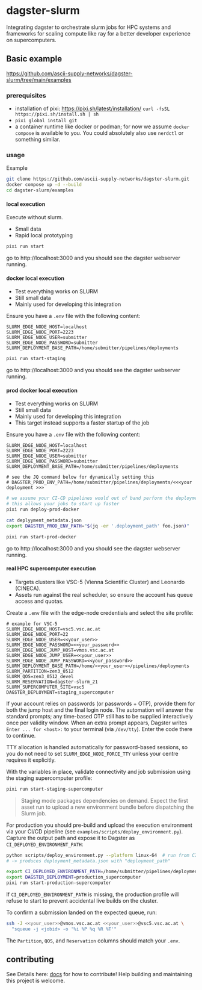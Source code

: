 # dagster-slurm

Integrating dagster to orchestrate slurm jobs for HPC systems and frameworks for scaling compute like ray for a better developer experience on supercomputers.

## Basic example

https://github.com/ascii-supply-networks/dagster-slurm/tree/main/examples


### prerequisites

- installation of pixi: https://pixi.sh/latest/installation/ `curl -fsSL https://pixi.sh/install.sh | sh`
- `pixi global install git`
- a container runtime like docker or podman; for now we assume `docker compose` is available to you. You could absolutely also use `nerdctl` or something similar.

### usage

Example

```bash
git clone https://github.com/ascii-supply-networks/dagster-slurm.git
docker compose up -d --build
cd dagster-slurm/examples
```

#### local execution

Execute without slurm.
- Small data
- Rapid local prototyping

```bash
pixi run start
```

go to http://localhost:3000 and you should see the dagster webserver running.

#### docker local execution

- Test everything works on SLURM
- Still small data
- Mainly used for developing this integration

Ensure you have a `.env` file with the following content:

```
SLURM_EDGE_NODE_HOST=localhost
SLURM_EDGE_NODE_PORT=2223
SLURM_EDGE_NODE_USER=submitter
SLURM_EDGE_NODE_PASSWORD=submitter
SLURM_DEPLOYMENT_BASE_PATH=/home/submitter/pipelines/deployments
```

```bash
pixi run start-staging
```

go to http://localhost:3000 and you should see the dagster webserver running.

#### prod docker local execution

- Test everything works on SLURM
- Still small data
- Mainly used for developing this integration
- This target instead supports a faster startup of the job

Ensure you have a `.env` file with the following content:

```
SLURM_EDGE_NODE_HOST=localhost
SLURM_EDGE_NODE_PORT=2223
SLURM_EDGE_NODE_USER=submitter
SLURM_EDGE_NODE_PASSWORD=submitter
SLURM_DEPLOYMENT_BASE_PATH=/home/submitter/pipelines/deployments

# see the JQ command below for dynamically setting this
# DAGSTER_PROD_ENV_PATH=/home/submitter/pipelines/deployments/<<<your deployment >>>

```

```bash
# we assume your CI-CD pipelines would out of band perform the deployment of the environment
# this allows your jobs to start up faster
pixi run deploy-prod-docker

cat deplyyment_metadata.json
export DAGSTER_PROD_ENV_PATH="$(jq -er '.deployment_path' foo.json)"

pixi run start-prod-docker
```

go to http://localhost:3000 and you should see the dagster webserver running.

#### real HPC supercomputer execution

- Targets clusters like VSC-5 (Vienna Scientific Cluster) and Leonardo (CINECA).
- Assets run against the real scheduler, so ensure the account has queue access and quotas.

Create a `.env` file with the edge-node credentials and select the site profile:

```dotenv
# example for VSC-5
SLURM_EDGE_NODE_HOST=vsc5.vsc.ac.at
SLURM_EDGE_NODE_PORT=22
SLURM_EDGE_NODE_USER=<<your_user>>
SLURM_EDGE_NODE_PASSWORD=<<your_password>>
SLURM_EDGE_NODE_JUMP_HOST=vmos.vsc.ac.at
SLURM_EDGE_NODE_JUMP_USER=<<your_user>>
SLURM_EDGE_NODE_JUMP_PASSWORD=<<your_password>>
SLURM_DEPLOYMENT_BASE_PATH=/home/<<your_user>>/pipelines/deployments
SLURM_PARTITION=zen3_0512
SLURM_QOS=zen3_0512_devel
SLURM_RESERVATION=dagster-slurm_21
SLURM_SUPERCOMPUTER_SITE=vsc5
DAGSTER_DEPLOYMENT=staging_supercomputer
```

If your account relies on passwords (or passwords + OTP), provide them for both the jump host and the final login node. The automation will answer the standard prompts; any time-based OTP still has to be supplied interactively once per validity window. When an extra prompt appears, Dagster writes `Enter ... for <host>:` to your terminal (via `/dev/tty`). Enter the code there to continue.

TTY allocation is handled automatically for password-based sessions, so you do not need to set `SLURM_EDGE_NODE_FORCE_TTY` unless your centre requires it explicitly.

With the variables in place, validate connectivity and job submission using the staging supercomputer profile:

```bash
pixi run start-staging-supercomputer
```

> Staging mode packages dependencies on demand. Expect the first asset run to upload a new environment bundle before dispatching the Slurm job.

For production you should pre-build and upload the execution environment via your CI/CD pipeline (see `examples/scripts/deploy_environment.py`). Capture the output path and expose it to Dagster as `CI_DEPLOYED_ENVIRONMENT_PATH`:

```bash
python scripts/deploy_environment.py --platform linux-64  # run from CI
# -> produces deployment_metadata.json with "deployment_path"

export CI_DEPLOYED_ENVIRONMENT_PATH=/home/submitter/pipelines/deployments/prod-env-20251018
export DAGSTER_DEPLOYMENT=production_supercomputer
pixi run start-production-supercomputer
```

If `CI_DEPLOYED_ENVIRONMENT_PATH` is missing, the production profile will refuse to start to prevent accidental live builds on the cluster.

To confirm a submission landed on the expected queue, run:

```bash
ssh -J <<your_user>>@vmos.vsc.ac.at <<your_user>>@vsc5.vsc.ac.at \
  "squeue -j <jobid> -o '%i %P %q %R %T'"
```

The `Partition`, `QOS`, and `Reservation` columns should match your `.env`.


## contributing

See Details here: [docs](docs) for how to contribute!
Help building and maintaining this project is welcome.
